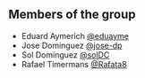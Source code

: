 ## Members of the group
- Eduard Aymerich [@eduayme](https://github.com/eduayme)
- Jose Dominguez [@jose-dp](https://github.com/jose-dp)
- Sol Domínguez [@solDC](https://github.com/solDC)
- Rafael Timermans [@Rafata8](https://github.com/Rafata8)
